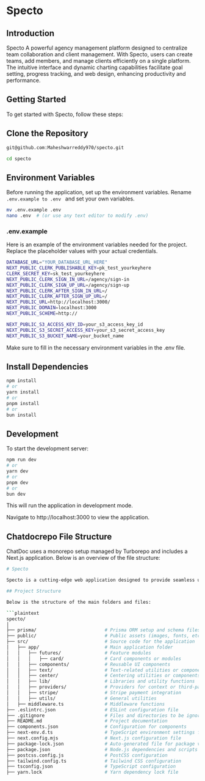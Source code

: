 # Specto

## Introduction

Specto
A powerful agency management platform designed to centralize team collaboration and client management. With Specto, users can create teams, add members, and manage clients efficiently on a single platform. The intuitive interface and dynamic charting capabilities facilitate goal setting, progress tracking, and web design, enhancing productivity and performance.

## Getting Started

To get started with Specto, follow these steps:

## Clone the Repository

```bash
git@github.com:Maheshwarreddy970/specto.git
```

```bash
cd specto
```

## Environment Variables

Before running the application, set up the environment variables. Rename `.env.example to .env ` and set your own variables.

```bash
mv .env.example .env
nano .env  # (or use any text editor to modify .env)
```

### .env.example

Here is an example of the environment variables needed for the project. Replace the placeholder values with your actual credentials.

```bash
DATABASE_URL="YOUR_DATABASE_URL_HERE"
NEXT_PUBLIC_CLERK_PUBLISHABLE_KEY=pk_test_yourkeyhere
CLERK_SECRET_KEY=sk_test_yourkeyhere
NEXT_PUBLIC_CLERK_SIGN_IN_URL=/agency/sign-in
NEXT_PUBLIC_CLERK_SIGN_UP_URL=/agency/sign-up
NEXT_PUBLIC_CLERK_AFTER_SIGN_IN_URL=/
NEXT_PUBLIC_CLERK_AFTER_SIGN_UP_URL=/
NEXT_PUBLIC_URL=http://localhost:3000/
NEXT_PUBLIC_DOMAIN=localhost:3000
NEXT_PUBLIC_SCHEME=http://

NEXT_PUBLIC_S3_ACCESS_KEY_ID=your_s3_access_key_id
NEXT_PUBLIC_S3_SECRET_ACCESS_KEY=your_s3_secret_access_key
NEXT_PUBLIC_S3_BUCKET_NAME=your_bucket_name

```

Make sure to fill in the necessary environment variables in the .env file.

## Install Dependencies

```bash
npm install
# or
yarn install
# or
pnpm install
# or
bun install
```

## Development

To start the development server:

```bash
npm run dev
# or
yarn dev
# or
pnpm dev
# or
bun dev
```

This will run the application in development mode.

Navigate to http://localhost:3000 to view the application.

## Chatdocrepo File Structure

ChatDoc uses a monorepo setup managed by Turborepo and includes a Next.js application. Below is an overview of the file structure:

````bash
# Specto

Specto is a cutting-edge web application designed to provide seamless user experiences with robust backend support. This repository houses the core of Specto, including its frontend, backend, and associated configurations.

## Project Structure

Below is the structure of the main folders and files:

```plaintext
specto/
│
├── prisma/                         # Prisma ORM setup and schema files
├── public/                         # Public assets (images, fonts, etc.)
├── src/                            # Source code for the application
│   ├── app/                        # Main application folder
│   │   ├── futures/                # Feature modules
│   │   │   ├── card/               # Card components or modules
│   │   ├── components/             # Reusable UI components
│   │   ├── text/                   # Text-related utilities or components
│   │   ├── center/                 # Centering utilities or components
│   │   ├── lib/                    # Libraries and utility functions
│   │   ├── providers/              # Providers for context or third-party services
│   │   ├── stripe/                 # Stripe payment integration
│   │   ├── utils/                  # General utilities
│   ├── middleware.ts               # Middleware functions
├── .eslintrc.json                  # ESLint configuration file
├── .gitignore                      # Files and directories to be ignored by Git
├── README.md                       # Project documentation
├── components.json                 # Configuration for components
├── next-env.d.ts                   # TypeScript environment settings for Next.js
├── next.config.mjs                 # Next.js configuration file
├── package-lock.json               # Auto-generated file for package version locking
├── package.json                    # Node.js dependencies and scripts
├── postcss.config.js               # PostCSS configuration
├── tailwind.config.ts              # Tailwind CSS configuration
├── tsconfig.json                   # TypeScript configuration
├── yarn.lock                       # Yarn dependency lock file

````
